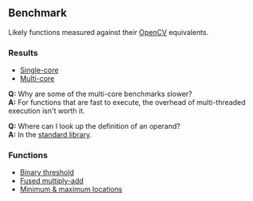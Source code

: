 Benchmark
---------
Likely functions measured against their [OpenCV](http://www.opencv.org) equivalents.

### Results
- [Single-core](https://s3.amazonaws.com/liblikely/benchmarks/single-core.txt)
- [Multi-core](https://s3.amazonaws.com/liblikely/benchmarks/multi-core.txt)

**Q:** Why are some of the multi-core benchmarks slower? <br>
**A:** For functions that are fast to execute, the overhead of multi-threaded execution isn't worth it.

**Q:** Where can I look up the definition of an operand? <br>
**A:** In the [standard library](https://s3.amazonaws.com/liblikely/latex/standard.pdf).

### Functions
- [Binary threshold](?href=binary-threshold)
- [Fused multiply-add](?href=fused-multiply-add)
- [Minimum & maximum locations](?href=min-max-loc)
